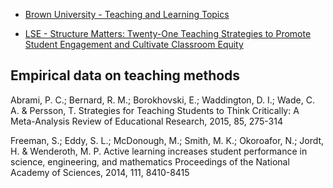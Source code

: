 

* [Brown University - Teaching and Learning Topics](https://www.brown.edu/about/administration/sheridan-center/teaching-learning)

* [LSE - Structure Matters: Twenty-One Teaching Strategies to Promote Student Engagement and Cultivate Classroom Equity](http://www.lifescied.org/content/12/3/322.full)

## Empirical data on teaching methods 

Abrami, P. C.; Bernard, R. M.; Borokhovski, E.; Waddington, D. I.; Wade, C. A. & Persson, T. Strategies for Teaching Students to Think Critically: A Meta-Analysis Review of Educational Research, 2015, 85, 275-314

Freeman, S.; Eddy, S. L.; McDonough, M.; Smith, M. K.; Okoroafor, N.; Jordt, H. & Wenderoth, M. P. Active learning increases student performance in science, engineering, and mathematics Proceedings of the National Academy of Sciences, 2014, 111, 8410-8415
